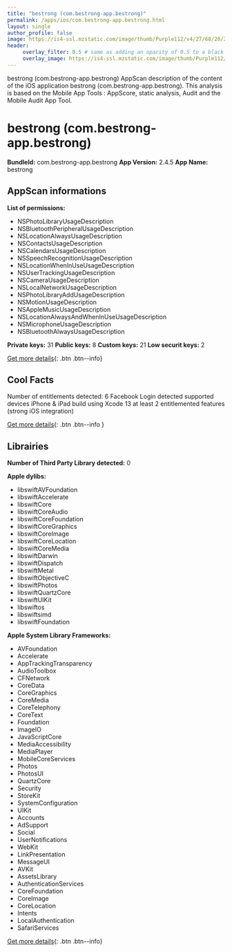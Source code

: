 ```yaml
---
title: "bestrong (com.bestrong-app.bestrong)"
permalink: /apps/ios/com.bestrong-app.bestrong.html
layout: single
author_profile: false
image: https://is4-ssl.mzstatic.com/image/thumb/Purple112/v4/27/68/20/27682019-0f89-9e53-6704-2d9f2fb33c95/AppIcon-0-0-1x_U007emarketing-0-0-0-7-0-0-sRGB-0-0-0-GLES2_U002c0-512MB-85-220-0-0.png/512x512bb.jpg
header: 
     overlay_filter: 0.5 # same as adding an opacity of 0.5 to a black background
     overlay_image: https://is4-ssl.mzstatic.com/image/thumb/Purple112/v4/27/68/20/27682019-0f89-9e53-6704-2d9f2fb33c95/AppIcon-0-0-1x_U007emarketing-0-0-0-7-0-0-sRGB-0-0-0-GLES2_U002c0-512MB-85-220-0-0.png/512x512bb.jpg
---
```

bestrong (com.bestrong-app.bestrong) AppScan description of the content of the iOS application bestrong (com.bestrong-app.bestrong). This analysis is based on the Mobile App Tools : AppScore, static analysis, Audit and the Mobile Audit App Tool.

# bestrong (com.bestrong-app.bestrong)

**BundleId:** com.bestrong-app.bestrong
**App Version:** 2.4.5
**App Name:** bestrong


## AppScan informations 

**List of permissions:** 
- NSPhotoLibraryUsageDescription
- NSBluetoothPeripheralUsageDescription
- NSLocationAlwaysUsageDescription
- NSContactsUsageDescription
- NSCalendarsUsageDescription
- NSSpeechRecognitionUsageDescription
- NSLocationWhenInUseUsageDescription
- NSUserTrackingUsageDescription
- NSCameraUsageDescription
- NSLocalNetworkUsageDescription
- NSPhotoLibraryAddUsageDescription
- NSMotionUsageDescription
- NSAppleMusicUsageDescription
- NSLocationAlwaysAndWhenInUseUsageDescription
- NSMicrophoneUsageDescription
- NSBluetoothAlwaysUsageDescription
  
  
**Private keys:** 31
**Public keys:** 8
**Custom keys:** 21
**Low securit keys:** 2
  
[Get more details](/pricing.html){: .btn .btn--info}

## Cool Facts

Number of entitlements detected: 6
Facebook Login detected
supported devices iPhone & iPad
build using Xcode 13
at least 2 entitlemented features (strong iOS integration)
  
[Get more details](/pricing.html){: .btn .btn--info }

## Librairies 
**Number of Third Party Library detected:** 0


**Apple dylibs:**
- libswiftAVFoundation
- libswiftAccelerate
- libswiftCore
- libswiftCoreAudio
- libswiftCoreFoundation
- libswiftCoreGraphics
- libswiftCoreImage
- libswiftCoreLocation
- libswiftCoreMedia
- libswiftDarwin
- libswiftDispatch
- libswiftMetal
- libswiftObjectiveC
- libswiftPhotos
- libswiftQuartzCore
- libswiftUIKit
- libswiftos
- libswiftsimd
- libswiftFoundation


**Apple System Library Frameworks:**
- AVFoundation
- Accelerate
- AppTrackingTransparency
- AudioToolbox
- CFNetwork
- CoreData
- CoreGraphics
- CoreMedia
- CoreTelephony
- CoreText
- Foundation
- ImageIO
- JavaScriptCore
- MediaAccessibility
- MediaPlayer
- MobileCoreServices
- Photos
- PhotosUI
- QuartzCore
- Security
- StoreKit
- SystemConfiguration
- UIKit
- Accounts
- AdSupport
- Social
- UserNotifications
- WebKit
- LinkPresentation
- MessageUI
- AVKit
- AssetsLibrary
- AuthenticationServices
- CoreFoundation
- CoreImage
- CoreLocation
- Intents
- LocalAuthentication
- SafariServices


  
[Get more details](/pricing.html){: .btn .btn--info}

